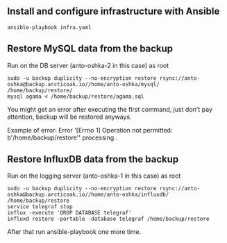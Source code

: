 ## Install and configure infrastructure with Ansible

    ansible-playbook infra.yaml

## Restore MySQL data from the backup

Run on the DB server (anto-oshka-2 in this case) as root

    sudo -u backup duplicity --no-encryption restore rsync://anto-oshka@backup.arcticoak.io//home/anto-oshka/mysql/ /home/backup/restore/
    mysql agama < /home/backup/restore/agama.sql

You might get an error after executing the first command, just don't pay attention, backup will be restored anyways.

Example of error:
    Error '[Errno 1] Operation not permitted: b'/home/backup/restore'' processing .


## Restore InfluxDB data from the backup

Run on the logging server (anto-oshka-1 in this case) as root

    sudo -u backup duplicity --no-encryption restore rsync://anto-oshka@backup.arcticoak.io//home/anto-oshka/influxdb/ /home/backup/restore
    service telegraf stop
    influx -execute 'DROP DATABASE telegraf'
    influxd restore -portable -database telegraf /home/backup/restore

After that run ansible-playbook one more time.
